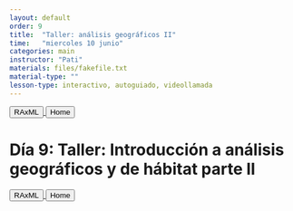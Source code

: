 ```yaml
---
layout: default
order: 9
title:  "Taller: análisis geográficos II"
time:   "miercoles 10 junio"
categories: main
instructor: "Pati"
materials: files/fakefile.txt
material-type: ""
lesson-type: interactivo, autoguiado, videollamada
---
```

<a href="https://rdtarvin.github.io/IBS2019_Genomics-of-Biodiversity/main/2019/08/05/09-raxml-epi.html"><button>RAxML</button>	<a href="https://rdtarvin.github.io/IBS2019_Genomics-of-Biodiversity/"><button>Home</button></a>

# Día 9: Taller: Introducción a análisis geográficos y de hábitat parte II

<a href="https://rdtarvin.github.io/IBS2019_Genomics-of-Biodiversity/main/2019/08/05/09-raxml-epi.html"><button>RAxML</button>	<a href="https://rdtarvin.github.io/IBS2019_Genomics-of-Biodiversity/"><button>Home</button></a>
